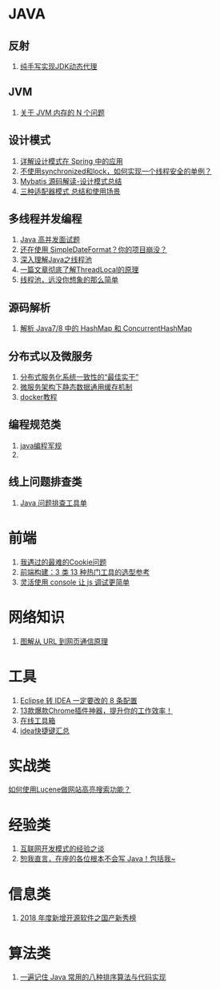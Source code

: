 # JAVA
## 反射
1. [纯手写实现JDK动态代理](https://mp.weixin.qq.com/s?__biz=MjM5NzMyMjAwMA==&mid=2651482922&idx=2&sn=db4baf34d51f311fc80533f80921c832&chksm=bd2507558a528e437ab76a316163dd8b58a18b8dcf1061eff398e16ec2e8a695bf252dc11af6&mpshare=1&scene=1&srcid=&key=b29fbb831ffce04c2fe07efaeedd50b3bc1a1f1f6252cdf60c7d6c90661e5eb1d623e5b297cc4b2e89bd325b2c55154691c70d4a951ef166c3369334cc5da13700861a116a4a661ee2c46e94914191be&ascene=1&uin=MTQwNzUzNTMxMw%3D%3D&devicetype=Windows+10&version=62060739&lang=zh_CN&pass_ticket=Xc7DnWO9MoB2BpfYFb6ler%2BtxWgurWHK7%2Bt%2BDigmcce4DFAokajNhJwjLSmY3L5F)
## JVM
1. [关于 JVM 内存的 N 个问题](https://mp.weixin.qq.com/s?__biz=MjM5NzMyMjAwMA==&mid=2651482823&idx=1&sn=cd623fbfa900f1217b34d34f980b2e82&chksm=bd2506b88a528faea643840bb2613ae67252085c24faaba2359006cc37335dc4fe042f1ca66d&mpshare=1&scene=1&srcid=&key=b3428d2c029cbd733122928cf593fb084db3b7d81e85f2ef9075e4ae1c2619842282c3ae9be550759ebaa943d1c366b6a6915e640e945e15b6b58cea6116a18eeb8121d99098ffcd756fae72f2fa4de7&ascene=1&uin=MTQwNzUzNTMxMw%3D%3D&devicetype=Windows+10&version=62060739&lang=zh_CN&pass_ticket=Xc7DnWO9MoB2BpfYFb6ler%2BtxWgurWHK7%2Bt%2BDigmcce4DFAokajNhJwjLSmY3L5F)
## 设计模式
1. [详解设计模式在 Spring 中的应用](https://mp.weixin.qq.com/s?__biz=MjM5NzMyMjAwMA==&mid=2651483036&idx=1&sn=15c35cb5bef04224a33e8f7b0307876f&chksm=bd2507e38a528ef5ca126b9cb77c86b111fdb632d7707d1ab62c9ef0f85b8acd293ee110b650&mpshare=1&scene=1&srcid=&key=b29fbb831ffce04c4cdfb362b8e734fb47c31d9d5b18276574d92684193b69e95349f707e23fb2ce88489727de5b412cba5e93b51746436d17546738f12a86f33fbb79be3da7a3c174be7df82f05b06e&ascene=1&uin=MTQwNzUzNTMxMw%3D%3D&devicetype=Windows+10&version=62060739&lang=zh_CN&pass_ticket=Xc7DnWO9MoB2BpfYFb6ler%2BtxWgurWHK7%2Bt%2BDigmcce4DFAokajNhJwjLSmY3L5F)
2. [不使用synchronized和lock，如何实现一个线程安全的单例？](https://mp.weixin.qq.com/s?__biz=MzI3NzE0NjcwMg==&mid=2650123351&idx=2&sn=2dfcf0c8b25a4c5172813443f1bffb66&chksm=f36bb176c41c3860fa4a6bb44ccb3afd7c54cfcb2fec8919a83ad3f5d4ec0dbf5af2df73f89a&mpshare=1&scene=1&srcid=&key=cb077656fa10b4ebdb3bfb411d279f9484b88ebdc7cecfa2d4adf00c33177baa8aa4fdf03bc7027d15592bfbc63160b0704319cc957d59dc37fe1de317b683ebaae3d77507de0ea3c3b9b8dd4b0d7936&ascene=1&uin=MTQwNzUzNTMxMw%3D%3D&devicetype=Windows+10&version=62060739&lang=zh_CN&pass_ticket=Xc7DnWO9MoB2BpfYFb6ler%2BtxWgurWHK7%2Bt%2BDigmcce4DFAokajNhJwjLSmY3L5F)
3. [Mybatis 源码解读-设计模式总结](https://mp.weixin.qq.com/s?__biz=MjM5NzMyMjAwMA==&mid=2651483578&idx=1&sn=a9839068a549836756078337ed7649e8&chksm=bd2501c58a5288d31868b1b43f5f12f20276a73d934145a6756832e59bcecf00383103a0b7a5&mpshare=1&scene=1&srcid=&key=0a01442925ed28a13699a37f9c7e6a47bc30c1478625c04e876ee83adce821d2c9ad1477543a16dc8b904a0b6b5153175e70a0aabe0c2cec442fad8f8be27b92f73a11f22a7a65e1532d03c04e10ff22&ascene=1&uin=MTQwNzUzNTMxMw%3D%3D&devicetype=Windows+10&version=6206081f&lang=zh_CN&pass_ticket=zdC4eWns9%2Fik36Wsd94nGNI9boBAhCsU4YfiMNisl2jjhKbM0FFSPLKhdnLde3L7)
4. [三种适配器模式 总结和使用场景](https://www.cnblogs.com/zhaoxinshanwei/p/8867521.html)
## 多线程并发编程
1. [Java 高并发面试题](https://mp.weixin.qq.com/s?__biz=MjM5NzMyMjAwMA==&mid=2651483297&idx=1&sn=f99740bbefc5ec32223fa6936d4d323f&chksm=bd2500de8a5289c8bab5a8d69f4126b9de5c6a86fe774f62f1dfdfb30ab292cd864811fe8647&mpshare=1&scene=1&srcid=&key=b29fbb831ffce04ccf103f86eb07064f404a22912755843fb09d2ac47227ea4892d9b9f3b1458ebc8c02f9ed1d66a459c28c0c1c78ae0e01aab6c2401d5f95da2c95a0f94303de86bc64304c501c14f0&ascene=1&uin=MTQwNzUzNTMxMw%3D%3D&devicetype=Windows+10&version=62060739&lang=zh_CN&pass_ticket=Xc7DnWO9MoB2BpfYFb6ler%2BtxWgurWHK7%2Bt%2BDigmcce4DFAokajNhJwjLSmY3L5F)
2. [还在使用 SimpleDateFormat？你的项目崩没？](https://mp.weixin.qq.com/s?__biz=MzUzMTA2NTU2Ng==&mid=2247486677&idx=1&sn=0f43474dfbe35943b33ab02dc29cd1a1&chksm=fa497364cd3efa725f2f3940e5ed7b27539de31f8ac3d55e34110ac85e4381170e71da1dcaf9&mpshare=1&scene=1&srcid=&key=a3b354082d2b5a696265c6289d8ad6d4bd6c7e762c4a8308c249d460c91a27adf2c0318c0a3a551d5a8b9f78a21a82ceb10056c2c5b1b9d4a986a5cd253b0968fc446e68ed15a93175f2b15d21bb8841&ascene=1&uin=MTQwNzUzNTMxMw%3D%3D&devicetype=Windows+10&version=62060739&lang=zh_CN&pass_ticket=Xc7DnWO9MoB2BpfYFb6ler%2BtxWgurWHK7%2Bt%2BDigmcce4DFAokajNhJwjLSmY3L5F)
3. [深入理解Java之线程池](https://mp.weixin.qq.com/s?__biz=MzUzMjA2NDU2OQ==&mid=2247487120&idx=1&sn=74a232509519667b3d6dc4e72b9d9c56&chksm=fab9bec6cdce37d0d5e6290b1a9db5d9693127ff53411cbdece7f3593c2cb7592bcfa032889f&mpshare=1&scene=1&srcid=0116kCP7YXPZUfxTT5GWRybm&key=b3428d2c029cbd73e0424073f08df945c2d0ac12f1ef72f529018009da0da37d64f94d9c7037a7f20c2ba5610553ca4bbf5b9a0f904cc3383143fa5b0e3b527a649beedd76bbc77c008200e66f56eb82&ascene=1&uin=MTQwNzUzNTMxMw%3D%3D&devicetype=Windows+10&version=62060739&lang=zh_CN&pass_ticket=Xc7DnWO9MoB2BpfYFb6ler%2BtxWgurWHK7%2Bt%2BDigmcce4DFAokajNhJwjLSmY3L5F)
4. [一篇文章彻底了解ThreadLocal的原理](https://mp.weixin.qq.com/s?__biz=MzI3NzE0NjcwMg==&mid=2650123032&idx=1&sn=9b2d029e66cfe1a40454bdf2da37a915&chksm=f36bb639c41c3f2fbf55aa6a8b43dafb15c90af49b8565782866f68a776bde646a232608938b&mpshare=1&scene=1&srcid=0113NURIN9KZKv7sWFTZ7yQv&key=acfbb71463afc81c4d78bdd0af0981133d4b0c8d9a7ef32635e6ea370bfe7265c9c4bb6eaba8ebb187e6c8f736a0bde3bdc8e1063f62b9dddc4df2fe1376640458a094e73c2cfdb082f98636a4c4d60c&ascene=1&uin=MTQwNzUzNTMxMw%3D%3D&devicetype=Windows+10&version=62060739&lang=zh_CN&pass_ticket=Xc7DnWO9MoB2BpfYFb6ler%2BtxWgurWHK7%2Bt%2BDigmcce4DFAokajNhJwjLSmY3L5F)
5. [线程池，远没你想象的那么简单](https://mp.weixin.qq.com/s?__biz=MzI3NzE0NjcwMg==&mid=2650123996&idx=2&sn=fae83a4a18265518d10c7efe63625d7c&chksm=f36bb3fdc41c3aeb031979bdbec6e3d1bcbf7e86edfcf881dc56471d62e095882fdece626575&scene=0&xtrack=1&key=f9a007895c9d38fd28dc52501ae2a5d296bd3dcc67bddc56ca30999a6d40f89ea619017a3ed45fb241f315f9e6d180698cb441f2585725d1d358b2e54a15cc76d754a43bb0942368ee908cf01c2ad97a&ascene=1&uin=MTQwNzUzNTMxMw%3D%3D&devicetype=Windows+10&version=6206081f&lang=en&pass_ticket=Vkiek3g3KaKI1%2FsPkZyGABaz92XugVg6mwBcyiB%2BDsa3cyfokmm0als5SU9uA0ts)

## 源码解析
1. [解析 Java7/8 中的 HashMap 和 ConcurrentHashMap](https://mp.weixin.qq.com/s?__biz=MjM5NzMyMjAwMA==&mid=2651482229&idx=2&sn=e7250fd3852a51b851369cebce614fe7&chksm=bd25040a8a528d1c3147a89145c784ab872e5ea07a1b94950a9e521750957c7eb8ec31009dda&mpshare=1&scene=1&srcid=12068pf5JuHL9FtVX87tlUBQ&key=cb077656fa10b4ebf8223514dfb09d7db8de6b30ab08d2bfa57c194a4ad55e0943d7e7914704947c182943e81a0646423bc5cd14b9031b86c2d6d8ee24e7cc520aee74228ae75150454e7fbbba1af29a&ascene=1&uin=MTQwNzUzNTMxMw%3D%3D&devicetype=Windows+10&version=62060739&lang=zh_CN&pass_ticket=xNaIe7BxbOhAQvoZC%2BE7MPzvvPdicqGPiXDu7B0BD88ARBfQSevO3n0boHTt5QXx)

## 分布式以及微服务
1. [分布式服务化系统一致性的“最佳实干”](https://mp.weixin.qq.com/s?__biz=MjM5NzMyMjAwMA==&mid=2651483286&idx=1&sn=2191c1967f652461b1dc2f246c2e7496&chksm=bd2500e98a5289ff8a52fabc1046b7a2c73b90be07ca22d589aa95e612a733d99c9eb0901300&mpshare=1&scene=1&srcid=&key=affbece132a088d991c56cfacdf2a268aafbd233d572f79856331953e4c0e218e33091f66288f1b9b9c0961e28342fdc737d3e0ee621146b392c053ebed7670b435e8c589220aa4fa881e112916cfb45&ascene=1&uin=MTQwNzUzNTMxMw%3D%3D&devicetype=Windows+10&version=62060739&lang=zh_CN&pass_ticket=Xc7DnWO9MoB2BpfYFb6ler%2BtxWgurWHK7%2Bt%2BDigmcce4DFAokajNhJwjLSmY3L5F)
2. [微服务架构下静态数据通用缓存机制](https://mp.weixin.qq.com/s?__biz=MjM5NzMyMjAwMA==&mid=2651482208&idx=1&sn=040a59a2daa54400b269a85074939fce&chksm=bd25041f8a528d09d9a8bf4dd5a86dc7c574110c394bdb0cd839b6af774a20f8733b4aefa57c&mpshare=1&scene=1&srcid=1204IxSywCUj0fSSc2D7fM58&key=affbece132a088d9e760797884ede8026730a70dda4afcfd3ca6913c8c0c70d1494d03957b82f77a90ac4bcd8d292df54e46eb5da557e599e33e1a777379e1b8f3f97b2c4a7779ffdc890e23a04f4803&ascene=1&uin=MTQwNzUzNTMxMw%3D%3D&devicetype=Windows+10&version=62060739&lang=zh_CN&pass_ticket=xNaIe7BxbOhAQvoZC%2BE7MPzvvPdicqGPiXDu7B0BD88ARBfQSevO3n0boHTt5QXx)
3. [docker教程](https://mp.weixin.qq.com/s?__biz=MzA3OTgyMDcwNg==&mid=2650637400&idx=2&sn=b84d88b7cac528b270be5d73f168c195&chksm=87a48695b0d30f838b137cf1dae2115a7df81bf0a60fca0e0f88ca6fcb783fed74267519df16&mpshare=1&scene=1&srcid=&key=c15442729400cc6a069afc07f8c10eadd53c8d67c5d639d76e3714e6a598361b137921e9e5894f976fe911ebc0906f3abce124c39cd56d3eee42c38b42db3d773d260313bf165766b27cf38a67a3e7e8&ascene=1&uin=MTQwNzUzNTMxMw%3D%3D&devicetype=Windows+10&version=62060834&lang=en&pass_ticket=DFoIiqOrpLQEGO11jJ74lbZ7r2AUyobzgFlifDV4wSmqsanH4hZfz7I4CAgrttgs)

## 编程规范类
1. [java编程军规](https://mp.weixin.qq.com/s?__biz=MjM5NzMyMjAwMA==&mid=2651483322&idx=1&sn=81e8aac1c291dadedeab0096de726469&chksm=bd2500c58a5289d3c0434615ddbb9b950ddc0fbab789a1ab84cacc3b589ab4af8436dd952e21&mpshare=1&scene=1&srcid=&key=b29fbb831ffce04cbfb9ee87ba048c406e2087188dee4358c20681c07f7ba37fe0639898769c8ab5144912a46e1d521031fc42e0e273447c429eaa3a5bd922f3c24f89f631b538a80570db6034e692ce&ascene=1&uin=MTQwNzUzNTMxMw%3D%3D&devicetype=Windows+10&version=62060739&lang=zh_CN&pass_ticket=Xc7DnWO9MoB2BpfYFb6ler%2BtxWgurWHK7%2Bt%2BDigmcce4DFAokajNhJwjLSmY3L5F)
2. 
## 线上问题排查类
 1. [Java 问题排查工具单](https://mp.weixin.qq.com/s?__biz=MjM5NzMyMjAwMA==&mid=2651483357&idx=1&sn=cd8b0aa43dfcd8be765294b23950091d&chksm=bd2500a28a5289b459a1cbf48a9c645bf593d49cabde2c76c93f94d85a3c45d4bb5046b436a3&mpshare=1&scene=1&srcid=&key=b3428d2c029cbd730a546e63bfa158a313722982cae0ca195e1aa3348500dc7426a3dd269689d93435d1e0c11d1c6dde0ea0c3a980e871b1a48a004cd6a55c78d6f41ad6e08fe8cfa9a73dd08f306c09&ascene=1&uin=MTQwNzUzNTMxMw%3D%3D&devicetype=Windows+10&version=62060739&lang=zh_CN&pass_ticket=Xc7DnWO9MoB2BpfYFb6ler%2BtxWgurWHK7%2Bt%2BDigmcce4DFAokajNhJwjLSmY3L5F)

# 前端
1. [我遇过的最难的Cookie问题](https://mp.weixin.qq.com/s?__biz=MzAxODE2MjM1MA==&mid=2651555989&idx=1&sn=2846c87243761f65ad85384eb3db99cf&chksm=80255f54b752d64281a13cf263cafbfd6770f0b028740a09a252483dc08deddcc5e190f44d7b&mpshare=1&scene=1&srcid=&key=acfbb71463afc81cd8e4f7152e3cc53740ada0c41dfb78a46923b1e25a65847614d584de242cf1aa2527f2926d4820511a6e8402da4ab0d99676cc091cfc9f2efb962be406b90e480c962c6072d83906&ascene=1&uin=MTQwNzUzNTMxMw%3D%3D&devicetype=Windows+10&version=62060739&lang=zh_CN&pass_ticket=Xc7DnWO9MoB2BpfYFb6ler%2BtxWgurWHK7%2Bt%2BDigmcce4DFAokajNhJwjLSmY3L5F)
2. [前端构建：3 类 13 种热门工具的选型参考](https://mp.weixin.qq.com/s?__biz=MzAxODE2MjM1MA==&mid=2651555458&idx=1&sn=3e86070aceb4afa35f7105ad33434042&chksm=80255143b752d8556f387cd120469b0bb2915a06e464dd82978e06c46bb925d929cd3cbf7bb9&mpshare=1&scene=1&srcid=1204VJLZyDxZKfStuCUJGGUB&key=b29fbb831ffce04c1bcf54206a74d99d1daf2d923abccc3a95b19671af9eb5c9c6f5c698432d0a19a72d53ffe0fb520e35c68c99da1fa6808bbd8c830ac0c05f2d490106d000e8ea93bfb6d24b85498c&ascene=1&uin=MTQwNzUzNTMxMw%3D%3D&devicetype=Windows+10&version=62060739&lang=zh_CN&pass_ticket=xNaIe7BxbOhAQvoZC%2BE7MPzvvPdicqGPiXDu7B0BD88ARBfQSevO3n0boHTt5QXx)
3. [灵活使用 console 让 js 调试更简单](https://mp.weixin.qq.com/s?__biz=MzAxODE2MjM1MA==&mid=2651556218&idx=1&sn=962fba706654ef2de118464051edbeee&chksm=80255ebbb752d7ad678c4e7f6f2804272d424e4e6096281f149725a89e7657475d11226e7641&scene=0&xtrack=1&key=a6f4ceaeb9a19d076e5ecadf154ff512ac3111dd9a9b794e73ffb10e4b6f6f6c7aa21c6db99d3c464b955d1e86cf9f7f078981a97dc1d83db84b49214752d1f8a7e7f7bfae45d8542d199c02dc236131&ascene=1&uin=MTQwNzUzNTMxMw%3D%3D&devicetype=Windows+10&version=62060739&lang=zh_CN&pass_ticket=fGZce1MBIabo89gV2msX6%2FATKMfIv337RSJbwTMpozFbntVT177M321WOR2pt%2BX7)

# 网络知识
1. [图解从 URL 到网页通信原理](https://mp.weixin.qq.com/s?__biz=MzUzMTA2NTU2Ng==&mid=2247486411&idx=2&sn=18f4245ae36c37ccd8d261114f4a453b&chksm=fa49747acd3efd6cddee211efa6cb695a69776cc780aa41d64096958859307b9e5850edbf574&mpshare=1&scene=1&srcid=&key=89d826c18bff14a7d370d7a405213c4c2f1cdf6253fc4e3888b178e7600db88a44062571f563b83f63cb2686c726c4374c0f928eb76a290f5c2e7831f9abeceecbdb4b13204111e3e6c4fdd7f7aab031&ascene=1&uin=MTQwNzUzNTMxMw%3D%3D&devicetype=Windows+10&version=62060739&lang=zh_CN&pass_ticket=Xc7DnWO9MoB2BpfYFb6ler%2BtxWgurWHK7%2Bt%2BDigmcce4DFAokajNhJwjLSmY3L5F)

# 工具
1. [Eclipse 转 IDEA 一定要改的 8 条配置](https://mp.weixin.qq.com/s?__biz=MzUzMTA2NTU2Ng==&mid=2247485810&idx=2&sn=f6c6e0e232f66e231883c22cce0b5ba8&chksm=fa4976c3cd3effd5ea446b37282d94851671adfb0fb2d2df45763524b86ee387ee8503f16bc7&mpshare=1&scene=1&srcid=1209CpQfUoTFDMZqIuBzLmQd&key=b29fbb831ffce04c90ea00845921528f55e27ee542a5ffa7c8fd5e9c7afa9ca3c7b0794255b86139b394633656a98c5389945cb3e8f0dd69b6ddc23beee7d232f5ff235d6cdef10588864468200d9a47&ascene=1&uin=MTQwNzUzNTMxMw%3D%3D&devicetype=Windows+10&version=62060739&lang=zh_CN&pass_ticket=xNaIe7BxbOhAQvoZC%2BE7MPzvvPdicqGPiXDu7B0BD88ARBfQSevO3n0boHTt5QXx)
2. [13款爆款Chrome插件神器，提升你的工作效率！](https://mp.weixin.qq.com/s?__biz=MzI4MDYzNzg4Mw==&mid=2247488609&idx=1&sn=fea7aea9b68ce2ebbd05f8dc70707b58&chksm=ebb42cb5dcc3a5a399794d9bc7181bcdfab1917309bf7e06a390adb9fd3f4fb67813645a7f30&mpshare=1&scene=1&srcid=1205rEKDx6WHmuYwnBMHXEXl&key=affbece132a088d96c1e4e00ba5ce4a0959a08cd8a590d2ce43ae865a504178e7768c761602478b3d717bc4e623e6f90790436312e4ba9587921aaf110f9117dae0057faa62d695f5952d42a71d83091&ascene=1&uin=MTQwNzUzNTMxMw%3D%3D&devicetype=Windows+10&version=62060739&lang=zh_CN&pass_ticket=xNaIe7BxbOhAQvoZC%2BE7MPzvvPdicqGPiXDu7B0BD88ARBfQSevO3n0boHTt5QXx)
3. [在线工具箱](https://www.toolfk.com/)
4. [idea快捷键汇总](https://mp.weixin.qq.com/s?__biz=MzI3NzE0NjcwMg==&mid=2650124370&idx=2&sn=3aa8116dbee1551d52523d874272ce8d&chksm=f36bad73c41c2465a67987014c906877204d326c2a924b970121cc1b4fcd11c9f69ced90846b&scene=0&xtrack=1&key=015970e88da85a7013a588698b67f8fc4bf87bf8b9cdc7bef2be5cdc4455265f14fd8c8b9df076af3c20f4451dd2e2eb37c66ba45d6f8b38a4d655fc94fe062d6d77bde18a353c02db8531ce5c83d811&ascene=1&uin=MTQwNzUzNTMxMw%3D%3D&devicetype=Windows+10&version=62060834&lang=en&pass_ticket=DFoIiqOrpLQEGO11jJ74lbZ7r2AUyobzgFlifDV4wSmqsanH4hZfz7I4CAgrttgs)

# 实战类
[如何使用Lucene做网站高亮搜索功能？](https://mp.weixin.qq.com/s?__biz=MzI3NzE0NjcwMg==&mid=2650122724&idx=2&sn=b448e9becc5d305dd5d95ef864971dc2&chksm=f36bb4c5c41c3dd3c03936649e9ff3f918156259c13832e9362354e85ff3b6a2db18cb158f8e&mpshare=1&scene=1&srcid=1204CWwf6OIIsuQlgo6vPiqA&key=a3b354082d2b5a69ff0e4f28f6462fa29db4052b15aaaf2bcc3eba35d520ed443cec4a887f77b683013832ec6d63216a3921b113aa156ed74663a45bb264b09879d7f868f2ce5036650fdd923517f8a7&ascene=1&uin=MTQwNzUzNTMxMw%3D%3D&devicetype=Windows+10&version=62060739&lang=zh_CN&pass_ticket=xNaIe7BxbOhAQvoZC%2BE7MPzvvPdicqGPiXDu7B0BD88ARBfQSevO3n0boHTt5QXx)

# 经验类
1. [互联网开发模式的经验之谈](https://mp.weixin.qq.com/s?__biz=MjM5NzMyMjAwMA==&mid=2651482867&idx=2&sn=6649baf065c904a8d089faec03879ac0&chksm=bd25068c8a528f9ac649506d373798dbe06832ff5abf4b67bb2a8c989ab982e467d96ac32cd9&mpshare=1&scene=1&srcid=&key=affbece132a088d961afea9b6de61a3739f6aa7e1e598423d91140fc683a2eb354d877c14b0dc1e4f02394347c0f6d090c21a853b21bff6cc0fd621a2846d370ea55a97245ccaa3ab1fdafb8f18b0ff1&ascene=1&uin=MTQwNzUzNTMxMw%3D%3D&devicetype=Windows+10&version=62060739&lang=zh_CN&pass_ticket=Xc7DnWO9MoB2BpfYFb6ler%2BtxWgurWHK7%2Bt%2BDigmcce4DFAokajNhJwjLSmY3L5F)
2. [恕我直言，在座的各位根本不会写 Java！包括我~](https://mp.weixin.qq.com/s?__biz=MzUzMTA2NTU2Ng==&mid=2247486746&idx=1&sn=29eb184cf449e4a3c2386ae72beb16cf&chksm=fa4972abcd3efbbdc7ed0131c4a8a2cb6dfc4eee9699a03f449a10ead61d0064eb2f5f14f4b2&mpshare=1&scene=1&srcid=&key=b29fbb831ffce04c767eeda4fea67270d285f76b0fec39e0260bca1bfed7c4eefc0f0162c8927f1b39d55b757640a2727b70a5e6cb331716d7d6c4d4147ba8296df2c724c70ad374e196ec73d5158f7c&ascene=1&uin=MTQwNzUzNTMxMw%3D%3D&devicetype=Windows+10&version=62060739&lang=zh_CN&pass_ticket=9rZcskYA%2FFUHuLcFUKIC636wsnagpUsi6mtBVgKdjeZ5yoLvcV9TGHg4Qwv4cbEE)

# 信息类 
1. [2018 年度新增开源软件之国产新秀榜](https://mp.weixin.qq.com/s?__biz=MjM5NzM0MjcyMQ==&mid=2650087289&idx=1&sn=45d39da5d74aaa833774228b21f7bfa2&chksm=bedac41789ad4d01017e47ec834b8fde7bf7e07c5642bf68c0a9df48c2385d5ca1c40ff98f17&mpshare=1&scene=1&srcid=0121jtpCmkgSL12h5YRlDxhP&key=cb077656fa10b4ebcd0ce02342b9931cb27a57d5f165dd2f4dd9d24ae3266fff08f10cf2bc6405ed4016a5d54a9d6d7e4bf4f67f43227c93d6ca77ba2818d290427e6f6ae7e393e2f2b847a802b85ddb&ascene=1&uin=MTQwNzUzNTMxMw%3D%3D&devicetype=Windows+10&version=62060739&lang=zh_CN&pass_ticket=Xc7DnWO9MoB2BpfYFb6ler%2BtxWgurWHK7%2Bt%2BDigmcce4DFAokajNhJwjLSmY3L5F)

#  算法类
1. [一遍记住 Java 常用的八种排序算法与代码实现](https://mp.weixin.qq.com/s?__biz=MjM5NzMyMjAwMA==&mid=2651483651&idx=1&sn=abae2922e4b977fdb3aa334c54fd3118&chksm=bd25027c8a528b6a2cd2e3a70cee4736a740f31fd9b0f026b357ba678bc586a9b92057da110c&scene=0&xtrack=1&key=e8b343f779d182b93f07b8f3ed10616fe62871e00b2882ff65a56ea94552fa9f758aee1842c4c2c56eef1668d4cdffde43c1786866b294b57539ebab47d07753588a0f4233518ac127b86884f7533dbd&ascene=1&uin=MTQwNzUzNTMxMw%3D%3D&devicetype=Windows+10&version=6206081f&lang=zh_CN&pass_ticket=RKdD%2FvurgSTpg9pMivMkZ9MwhPvV2eAS0pOUJrgm35UFr1xJ68V3UF8odrz7KU7u)